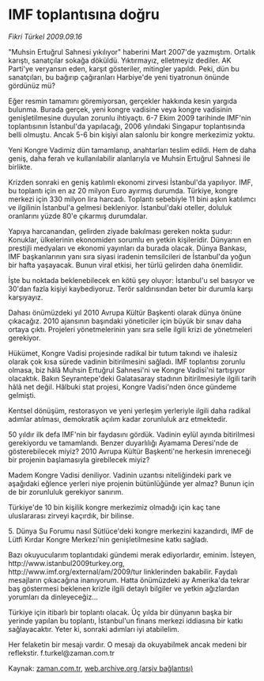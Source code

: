 # IMF toplantısına doğru

*Fikri Türkel 2009.09.16*

<tr><td class="metin" colspan="2" style="padding-top: 20px; padding-left: 5px; ">"Muhsin Ertuğrul Sahnesi yıkılıyor" haberini Mart 2007'de yazmıştım. Ortalık karıştı, sanatçılar sokağa döküldü. Yıktırmayız, elletmeyiz dediler. AK Parti'ye veryansın eden, karşıt gösteriler, mitingler yapıldı. Peki, dün bu sanatçıları, bu bağırıp çağıranları Harbiye'de yeni tiyatronun önünde gördünüz mü?</td></tr><tr><td class="metin" colspan="2" style="padding-top: 20px; padding-left: 5px; "><p>Eğer resmin tamamını göremiyorsan, gerçekler hakkında kesin yargıda bulunma. Burada gerçek, yeni kongre vadisine veya kongre vadisinin genişletilmesine duyulan zorunlu ihtiyaçtı. 6-7 Ekim 2009 tarihinde IMF'nin toplantısının İstanbul'da yapılacağı, 2006 yılındaki Singapur toplantısında belli olmuştu. Ancak 5-6 bin kişiyi alan salonlu bir kongre merkezimiz yoktu.
<p>Yeni Kongre Vadimiz dün tamamlanıp, anahtarları teslim edildi. Hem de daha geniş, daha ferah ve kullanılabilir alanlarıyla ve Muhsin Ertuğrul Sahnesi ile birlikte.
<p>Krizden sonraki en geniş katılımlı ekonomi zirvesi İstanbul'da yapılıyor. IMF, bu toplantı için en az 20 milyon Euro ayırmış durumda. Türkiye, kongre merkezi için 330 milyon lira harcadı. Toplantı sebebiyle 11 bini aşkın katılımcı ve ilgilinin İstanbul'a gelmesi bekleniyor. İstanbul'daki oteller, doluluk oranlarını yüzde 80'e çıkarmış durumdalar.
<p>Yapıya harcanandan, gelirden ziyade bakılması gereken nokta şudur: Konuklar, ülkelerinin ekonomiden sorumlu en yetkin kişileridir. Dünyanın en prestijli medyaları ve ekonomi yayınları da burada olacak. Dünya Bankası, IMF başkanlarının yanı sıra siyasi iradenin temsilcileri de İstanbul'da yoğun bir hafta yaşayacak. Bunun viral etkisi, her türlü gelirden daha önemlidir.
<p>İşte bu noktada beklenebilecek en kötü şey oluyor: İstanbul'u sel basıyor ve 30'dan fazla kişiyi kaybediyoruz. Terör saldırısından beter bir durumla karşı karşıyayız.
<p>Dahası önümüzdeki yıl 2010 Avrupa Kültür Başkenti olarak dünya önüne çıkacağız. 2010 ajansının başındaki yöneticiler için büyük bir sınav daha ortaya çıktı. Projeleri yönetmelerinin yanı sıra selle ilgili krizi de yönetmeleri gerekiyor.
<p>Hükümet, Kongre Vadisi projesinde radikal bir tutum takındı ve ihalesiz olarak çok kısa sürede vadinin bitirilmesini sağladı. IMF toplantısı zorunlu olmasa, biz hâlâ Muhsin Ertuğrul Sahnesi'ni ve Kongre Vadisi'ni tartışıyor olacaktık. Bakın Seyrantepe'deki Galatasaray stadının bitirilmesiyle ilgili tarih hâlâ net değil. Hâlbuki stat projesi, Kongre Vadisi'nden önce gündeme gelmişti. 
<p>Kentsel dönüşüm, restorasyon ve yeni yerleşim yerleriyle ilgili daha radikal adımlar atılması, demokratik açılım kadar zorunluluk arz etmektedir.
<p>50 yıldır ilk defa IMF'nin bir faydasını gördük. Vadinin eylül ayında bitirilmesi gerekiyordu ve tamamlandı. Benzer duyarlılığı Ayamama Deresi'nde de gösterebilecek miyiz? 2010 Avrupa Kültür Başkenti'ne herkesin imreneceği bir projenin başlamasıyla girebilecek miyiz?
<p>Madem Kongre Vadisi deniliyor. Vadinin uzantısı niteliğindeki park ve aşağıdaki eğlence yerleri niye projenin bütünlüğünde yer almaz? Bunun için de bir zorunluluk gerekiyor sanırım.
<p>Türkiye'de 10 bin kişilik kongre merkezimiz olmadığı için kaç tane uluslararası zirveyi kaçırdık, bir bilinse.
<p>5. Dünya Su Forumu nasıl Sütlüce'deki kongre merkezini kazandırdı, IMF de Lütfi Kırdar Kongre Merkezi'nin genişletilmesine katkı sağladı.
<p>Bazı okuyucularım toplantıdaki gündemi merak ediyorlardır, eminim. İsteyen, http://www.istanbul2009turkey.org, http://www.imf.org/external/am/2009/tur linklerinden bakabilir. Faydalı mesajların çıkacağına inanıyorum. Hatta önümüzdeki ay Amerika'da tekrar baş göstermesi beklenen krizle ilgili detaylı bilgiler ve yetkin ağızlardan yorumları da dinleyeceğiz...
<p>Türkiye için itibarlı bir toplantı olacak. Üç yılda bir dünyanın başka bir yerinde yapılan bu toplantı, İstanbul'un finans merkezi iddiasına bir katkı sağlayacaktır. Yeter ki, sonraki adımları iyi atabilelim.
<p>Her felaketin bir mesajı vardır. O mesajı da okuyabilmek ancak medeni bir reflekstir. f.turkel@zaman.com.tr<br/></p></p></p></p></p></p></p></p></p></p></p></p></p></p></p></td></tr>

Kaynak: [zaman.com.tr](http://zaman.com.tr/yazar.do?yazino=892856), [web.archive.org (arşiv bağlantısı)](http://web.archive.org/web/20091213083912/http://www.zaman.com.tr:80/yazar.do?yazino=892856)
